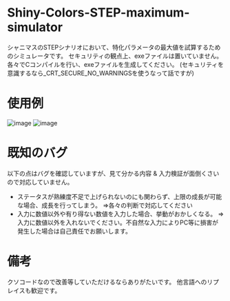# Shiny-Colors-STEP-maximum-simulator
シャニマスのSTEPシナリオにおいて、特化パラメータの最大値を試算するためのシミュレータです。
セキュリティの観点上、exeファイルは置いていません。各々でCコンパイルを行い、exeファイルを生成してください。
(セキュリティを意識するなら_CRT_SECURE_NO_WARNINGSを使うなって話ですが)
# 使用例
![image](https://user-images.githubusercontent.com/80242944/167307734-76f74595-f707-402f-8327-b85e42b5eaeb.png)
![image](https://user-images.githubusercontent.com/80242944/167307737-acd9fce7-9a6d-46e4-95f0-8277c8ef9610.png)

# 既知のバグ
以下の点はバグを確認していますが、見て分かる内容 & 入力検証が面倒くさいので対応していません。
- ステータスが熟練度不足で上げられないのにも関わらず、上限の成長が可能な場合、成長を行ってしまう。
⇒各々の判断で対応してください
- 入力に数値以外や有り得ない数値を入力した場合、挙動がおかしくなる。
⇒入力に数値以外を入れないでください。不自然な入力によりPC等に損害が発生した場合は自己責任でお願いします。

# 備考
クソコードなので改善等していただけるならありがたいです。
他言語へのリプレイスも歓迎です。
